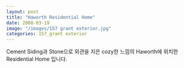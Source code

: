 ```yaml
---
layout: post
title: "Haworth Residential Home"
date: 2008-03-19
image: "/images/157 grant exterior.jpg"
categories: 157_grant exterior
---
```

Cement Siding과 Stone으로 외관을 지은 cozy한 느낌의 Haworth에 위치한 Residential Home 입니다.
